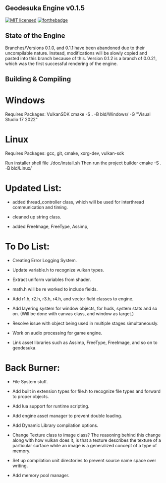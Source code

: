 ## Geodesuka Engine v0.1.5

[![MIT licensed](https://img.shields.io/badge/license-MIT-blue.svg)](LICENSE.md)
[![forthebadge](https://forthebadge.com/images/badges/works-on-my-machine.svg)](https://forthebadge.com)

## State of the Engine

Branches/Versions 0.1.0, and 0.1.1 have been abandoned due to their uncompilable nature. Instead, modifications
will be slowly copied and pasted into this branch because of this. Version 0.1.2 is a branch of 0.0.21, which
was the first successful rendering of the engine.

## Building & Compiling

# Windows

Requires Packages: VulkanSDK
cmake -S . -B bld/Windows/ -G "Visual Studio 17 2022"

# Linux

Requires Packages: gcc, git, cmake, xorg-dev, vulkan-sdk

Run installer shell file
./doc/install.sh
Then run the project builder
cmake -S . -B bld/Linux/

# Updated List:

- added thread_controller class, which will be used for interthread communication and timing.

- cleaned up string class.

- added FreeImage, FreeType, Assimp, 

# To Do List:

- Creating Error Logging System.

- Update variable.h to recognize vulkan types.

- Extract uniform variables from shader.

- math.h will be re worked to include fields.

- Add r1.h, r2.h, r3.h, r4.h, and vector field classes to engine.

- Add layering system for window objects, for huds, system stats and so
on. (Will be done with canvas class, and window as target.)

- Resolve issue with object being used in multiple stages simultaneously.

- Work on audio processing for game engine.

- Link asset libraries such as Assimp, FreeType, FreeImage, and so on to
geodesuka.

# Back Burner:

- File System stuff.

- Add built in extension types for file.h to recognize file types
and forward to proper objects.

- Add lua support for runtime scripting.

- Add engine asset manager to prevent double loading.

- Add Dynamic Library compilation options.

- Change Texture class to image class? The reasoning behind this change
along with how vulkan does it, is that a texture describes the texture
of a particular surface while an image is a generalized concept of a type
of memory.

- Set up compilation unit directories to prevent source name space over writing.

- Add memory pool manager. 
